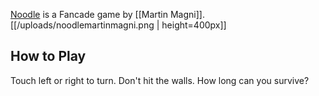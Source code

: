 [Noodle](https://play.fancade.com/5AEDD85F09AE9AE2) is a Fancade game by [[Martin Magni]].
[[/uploads/noodlemartinmagni.png | height=400px]]

## How to Play
Touch left or right to turn. Don't hit the walls. How long can you survive?